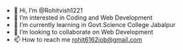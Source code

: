 - 👋 Hi, I’m @Rohitvish1221
- 👀 I’m interested in Coding and Web Development 
- 🌱 I’m currently learning in Govt.Science College Jabalpur 
- 💞️ I’m looking to collaborate on Web Development 
- 📫 How to reach me rohit6162job@gmail.com

<!---
Rohitvish1221/Rohitvish1221 is a ✨ special ✨ repository because its `README.md` (this file) appears on your GitHub profile.
You can click the Preview link to take a look at your changes.
--->
